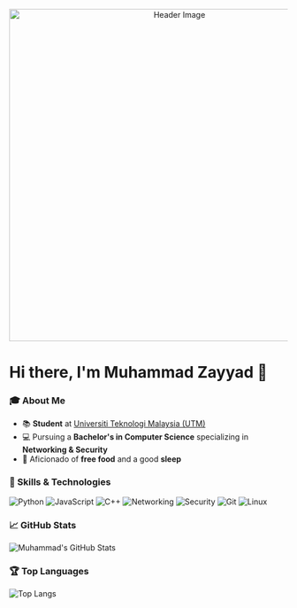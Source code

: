 <p align="center">
  <img src="https://github.com/Tez0ice/Tez0ice/assets/104410321/3ccd4662-7610-4c6c-923e-49aa0e541e65" alt="Header Image" width="600"/>
</p>

# Hi there, I'm Muhammad Zayyad 👋

### 🎓 About Me
- 📚 **Student** at [Universiti Teknologi Malaysia (UTM)](https://www.utm.my/)
- 💻 Pursuing a **Bachelor's in Computer Science** specializing in **Networking & Security**
- 🍕 Aficionado of **free food** and a good **sleep**

### 🔧 Skills & Technologies
![Python](https://img.shields.io/badge/Python-3776AB?style=flat&logo=python&logoColor=white)
![JavaScript](https://img.shields.io/badge/JavaScript-F7DF1E?style=flat&logo=javascript&logoColor=black)
![C++](https://img.shields.io/badge/C++-00599C?style=flat&logo=c%2B%2B&logoColor=white)
![Networking](https://img.shields.io/badge/Networking-FF5733?style=flat&logo=networking&logoColor=white)
![Security](https://img.shields.io/badge/Security-1F8A70?style=flat&logo=security&logoColor=white)
![Git](https://img.shields.io/badge/Git-F05032?style=flat&logo=git&logoColor=white)
![Linux](https://img.shields.io/badge/Linux-FCC624?style=flat&logo=linux&logoColor=black)

### 📈 GitHub Stats
![Muhammad's GitHub Stats](https://github-readme-stats.vercel.app/api?username=Tez0ice&show_icons=true&theme=radical)

### 🏆 Top Languages
![Top Langs](https://github-readme-stats.vercel.app/api/top-langs/?username=Tez0ice&layout=compact&theme=radical)

